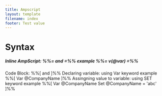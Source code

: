 ```yaml
---
title: Ampscript
layout: template
filename: index
footer: Test value
--- 
```


# Syntax
##### Inline AmpScript: %%= and =%% example %%= v(@var) =%%
Code Block:   %%[  and  ]%%
Declaring variable: using Var keyword example %%[  Var @CompanyName ]%%
Assingning value to variable: using SET keyword example %%[  Var @CompanyName 
Set @CompanyName = 'abc' ]%%
